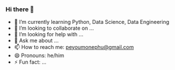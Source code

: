 ### Hi there 👋

<!--
- 🔭 I’m currently working on ...-->

- 🌱 I’m currently learning Python, Data Science, Data Engineering
- 👯 I’m looking to collaborate on ...
- 🤔 I’m looking for help with ...
- 💬 Ask me about ...
- 📫 How to reach me: peyoumonephu@gmail.com
- 😄 Pronouns: he/him
- ⚡ Fun fact: ...

